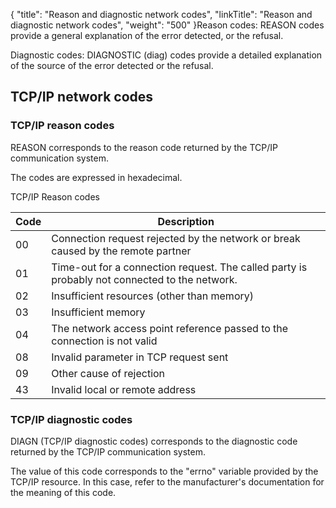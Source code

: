 {
    "title": "Reason  and diagnostic network codes",
    "linkTitle": "Reason and diagnostic network codes",
    "weight": "500"
}<span id="Reason_codes"></span>Reason codes: REASON codes provide a general explanation of the error detected, or
the refusal.

<span id="Diagnostic_codes"></span>Diagnostic codes: DIAGNOSTIC (diag) codes provide a detailed explanation of the source
of the error detected or the refusal.

<span id="TCP_IP_Network_codes"></span>

## TCP/IP network codes

<span id="REASON___TCP_IP_Reason_Codes"></span>

### TCP/IP reason codes

REASON corresponds to the reason code returned by the TCP/IP communication
system.

The codes are expressed in hexadecimal.

TCP/IP Reason codes


| Code  | Description  |
| --- | --- |
|  00  |  Connection request rejected by the network or break caused by the remote partner  |
|  01  |  Time-out for a connection request. The called party is probably not connected to the network.  |
|  02  |  Insufficient resources (other than memory)  |
|  03  |  Insufficient memory  |
|  04  |  The network access point reference passed to the connection is not valid  |
|  08  |  Invalid parameter in TCP request sent  |
|  09  |  Other cause of rejection  |
|  43  |  Invalid local or remote address  |


<span id="DIAGN___TCP_IIP_Diagnostic_Codes"></span>

### TCP/IP diagnostic codes

DIAGN (TCP/IP diagnostic codes) corresponds to the diagnostic code returned
by the TCP/IP communication system.

The value of this code corresponds to the "errno" variable
provided by the TCP/IP resource. In this case, refer to the manufacturer's
documentation for the meaning of this code.
